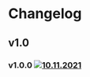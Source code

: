 # Changelog

## v1.0

### v1.0.0 [![10.11.2021](https://img.shields.io/date/1623681775)](https://github.com/d8corp/rollup-plugin-process-env/tree/v1.0.0)

